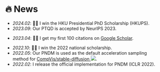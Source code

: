 # 🔥 News

- *2024.02*: 🎉🎉 I win the HKU Presidential PhD Scholarship (HKUPS).
- *2023.09*: Our PTQD is accepted by NeurIPS 2023.
<!-- - *2023.07*: I begin an internship at Tencent, working on the Hunyuan Text-to-Image Project. -->
- *2023.04*: 🎉🎉 I get my first 100 citations on [Google Scholar](https://scholar.google.com/citations?user=DIHzHQYAAAAJ).
<!-- - *2023.04*: One paper is accepted by ICML 2023. -->
- *2022.10*: 🎉🎉 I win the 2022 national scholarship.
- *2022.05*: Our PNDM is used as the default acceleration sampling method for [CompVis/stable-diffusion ![](https://img.shields.io/github/stars/CompVis/stable-diffusion?style=social)](https://github.com/CompVis/stable-diffusion).
- *2022.02*: I release the official implementation for PNDM (ICLR 2022).
